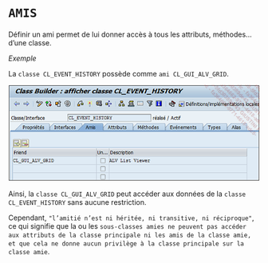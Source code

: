 # **`AMIS`**

Définir un ami permet de lui donner accès à tous les attributs, méthodes... d’une classe.

_Exemple_

La `classe CL_EVENT_HISTORY` possède comme `ami CL_GUI_ALV_GRID`.

![](../../00_Ressources/11_Classes%20-%2004%20-%2001.png)

Ainsi, la `classe CL_GUI_ALV_GRID` peut accéder aux données de la `classe CL_EVENT_HISTORY` sans aucune restriction.

Cependant, `"l’amitié n’est ni héritée, ni transitive, ni réciproque"`, ce qui signifie que la ou les `sous-classes amies ne peuvent pas accéder aux attributs de la classe principale ni les amis de la classe amie, et que cela ne donne aucun privilège à la classe principale sur la classe amie`.
